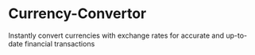 # Currency-Convertor
Instantly convert currencies with exchange rates for accurate and up-to-date financial transactions

